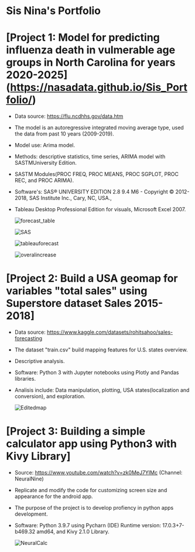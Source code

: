 # Sis Nina's Portfolio


# [Project 1: Model for predicting influenza death in vulmerable age groups in North Carolina for years 2020-2025] (https://nasadata.github.io/Sis_Portfolio/)

* Data source: https://flu.ncdhhs.gov/data.htm
* The model is an autoregressive integrated moving average type, used the data from past 10 years (2009-2019).
* Model use: Arima model.
* Methods: descriptive statistics, time series, ARIMA model with SASTMUniversity Edition. 
* SASTM Modules(PROC FREQ, PROC  MEANS, PROC SGPLOT, PROC REC, and PROC ARIMA).
* Software's: SAS® UNIVERSITY EDITION 2.8 9.4 M6 - Copyright © 2012-2018, SAS Institute Inc., Cary, NC, USA.,
* Tableau Desktop Professional Edition for visuals, Microsoft Excel 2007.

  ![forecast_table](https://user-images.githubusercontent.com/46803169/177681551-cfa5594d-75e7-4d86-8ac4-5196bd8a4ae7.png)

  ![SAS](https://user-images.githubusercontent.com/46803169/177790116-cf84a3b3-048e-4f28-81e6-74eeda339ac9.png)

  ![tableauforecast](https://user-images.githubusercontent.com/46803169/177682461-c9cf5ea8-0ec4-498e-87ff-88afd28e5e00.png)

  ![overalincrease](https://user-images.githubusercontent.com/46803169/177682632-4cfc097b-173e-4b82-849e-9d5689b6c882.png)

# [Project 2: Build a USA geomap for variables "total sales" using Superstore dataset Sales 2015-2018]

* Data source: https://www.kaggle.com/datasets/rohitsahoo/sales-forecasting 
* The dataset "train.csv" build mapping features for U.S. states overview. 
* Descriptive analysis.
* Software: Python 3 with Jupyter notebooks using Plotly and Pandas libraries.
* Analisis include: Data manipulation, plotting, USA states(localization and conversion), and exploration.

  ![Editedmap](https://user-images.githubusercontent.com/46803169/183792393-42b8f4c9-964d-4b23-94a7-a3d56a98babd.png)

# [Project 3: Building a simple calculator app using Python3 with Kivy Library]

* Source: https://www.youtube.com/watch?v=zk0MeJ7YIMc (Channel: NeuralNine)
* Replicate and modify the code for customizing screen size and appearance for the android app.
* The purpose of the project is to develop profiency in python apps development.
* Software: Python 3.9.7 using Pycharn (IDE) Runtime version: 17.0.3+7-b469.32 amd64, and Kivy 2.1.0 Library.

  ![NeuralCalc](https://user-images.githubusercontent.com/46803169/184059121-afa20449-1f44-4c71-a21f-50c32a795a04.png)
